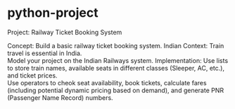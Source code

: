 # python-project
Project: Railway Ticket Booking System <br/>

Concept: Build a basic railway ticket booking system. Indian Context: Train travel is essential in India. <br/>Model your project on the Indian Railways system. Implementation: Use lists to store train names, available seats in different classes (Sleeper, AC, etc.), and ticket prices.<br/> Use operators to cheok seat availability, book tickets, calculate fares (including potential dynamic pricing based on demand), and generate PNR (Passenger Name Record) numbers.
